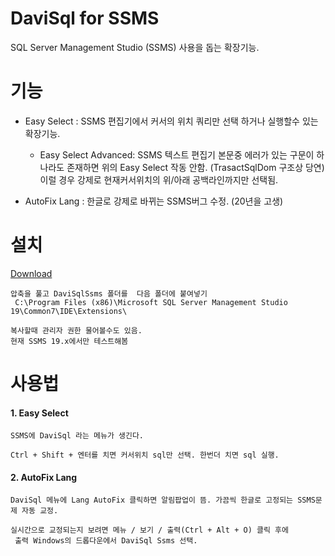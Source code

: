 # DaviSql for SSMS
SQL Server Management Studio (SSMS) 사용을 돕는 확장기능.


# 기능
- Easy Select : SSMS 편집기에서 커서의 위치 쿼리만 선택 하거나 실행할수 있는 확장기능.                  
                    
    - Easy Select Advanced: SSMS 텍스트 편집기 본문중 에러가 있는 구문이 하나라도 존재하면 위의 Easy Select 작동 안함.
                    (TrasactSqlDom 구조상 당연)
                    이럴 경우 강제로 현재커서위치의 위/아래 공백라인까지만 선택됨.
                    
- AutoFix Lang : 한글로 강제로 바뀌는 SSMS버그 수정. (20년을 고생)

# 설치
[Download](https://github.com/grimhang/DaviSqlSsms/releases/download/V0.9.9/DaviSqlSsms_V0.9.9.zip)
           
    압축을 풀고 DaviSqlSsms 폴더를  다음 폴더에 붙여넣기  
     C:\Program Files (x86)\Microsoft SQL Server Management Studio 19\Common7\IDE\Extensions\  

    복사할때 관리자 권한 물어볼수도 있음.  
    현재 SSMS 19.x에서만 테스트해봄


# 사용법

#### 1. Easy Select
    SSMS에 DaviSql 라는 메뉴가 생긴다.  

    Ctrl + Shift + 엔터를 치면 커서위치 sql만 선택. 한번더 치면 sql 실행.

#### 2. AutoFix Lang
    DaviSql 메뉴에 Lang AutoFix 클릭하면 알림팝업이 뜸. 가끔씩 한글로 고정되는 SSMS문제 자동 교정.  

    실시간으로 교정되는지 보려면 메뉴 / 보기 / 출력(Ctrl + Alt + O) 클릭 후에  
     출력 Windows의 드롭다운에서 DaviSql Ssms 선택.
